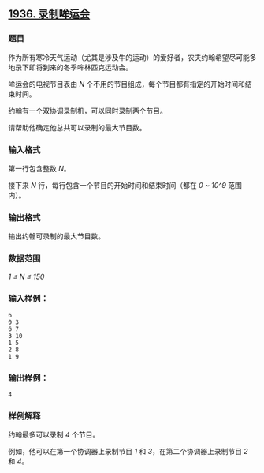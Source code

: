 ## [1936. 录制哞运会](https://www.acwing.com/problem/content/1938/)

### 题目

作为所有寒冷天气运动（尤其是涉及牛的运动）的爱好者，农夫约翰希望尽可能多地录下即将到来的冬季哞林匹克运动会。

哞运会的电视节目表由 *N* 个不用的节目组成，每个节目都有指定的开始时间和结束时间。

约翰有一个双协调录制机，可以同时录制两个节目。

请帮助他确定他总共可以录制的最大节目数。

### 输入格式

第一行包含整数 *N*。

接下来 *N* 行，每行包含一个节目的开始时间和结束时间（都在 *0 ~ 10^9* 范围内）。

### 输出格式

输出约翰可录制的最大节目数。

### 数据范围

*1 ≤ N ≤ 150*

### 输入样例：

```
6
0 3
6 7
3 10
1 5
2 8
1 9
```

### 输出样例：

```
4
```

### 样例解释

约翰最多可以录制 *4* 个节目。

例如，他可以在第一个协调器上录制节目 *1* 和 *3*，在第二个协调器上录制节目 *2* 和 *4*。
